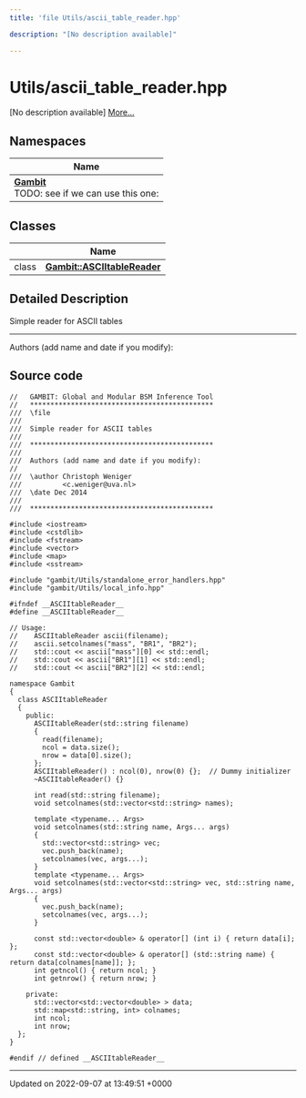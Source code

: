 ```yaml
---
title: 'file Utils/ascii_table_reader.hpp'

description: "[No description available]"

---
```


# Utils/ascii_table_reader.hpp



[No description available] [More...](#detailed-description)

## Namespaces

| Name           |
| -------------- |
| **[Gambit](/documentation/code/namespaces/namespacegambit/)** <br>TODO: see if we can use this one:  |

## Classes

|                | Name           |
| -------------- | -------------- |
| class | **[Gambit::ASCIItableReader](/documentation/code/classes/classgambit_1_1asciitablereader/)**  |

## Detailed Description


Simple reader for ASCII tables



------------------

Authors (add name and date if you modify): 




## Source code

```
//   GAMBIT: Global and Modular BSM Inference Tool
//   *********************************************
///  \file
///
///  Simple reader for ASCII tables
///
///  *********************************************
///
///  Authors (add name and date if you modify):
//
///  \author Christoph Weniger
///          <c.weniger@uva.nl>
///  \date Dec 2014
///
///  *********************************************

#include <iostream>
#include <cstdlib>
#include <fstream>
#include <vector>
#include <map>
#include <sstream>

#include "gambit/Utils/standalone_error_handlers.hpp"
#include "gambit/Utils/local_info.hpp"

#ifndef __ASCIItableReader__
#define __ASCIItableReader__

// Usage:
//    ASCIItableReader ascii(filename);
//    ascii.setcolnames("mass", "BR1", "BR2");
//    std::cout << ascii["mass"][0] << std::endl;
//    std::cout << ascii["BR1"][1] << std::endl;
//    std::cout << ascii["BR2"][2] << std::endl;

namespace Gambit
{
  class ASCIItableReader
  {
    public:
      ASCIItableReader(std::string filename)
      {
        read(filename);
        ncol = data.size();
        nrow = data[0].size();
      };
      ASCIItableReader() : ncol(0), nrow(0) {};  // Dummy initializer
      ~ASCIItableReader() {}

      int read(std::string filename);
      void setcolnames(std::vector<std::string> names);

      template <typename... Args>
      void setcolnames(std::string name, Args... args)
      {
        std::vector<std::string> vec;
        vec.push_back(name);
        setcolnames(vec, args...);
      }
      template <typename... Args>
      void setcolnames(std::vector<std::string> vec, std::string name, Args... args)
      {
        vec.push_back(name);
        setcolnames(vec, args...);
      }

      const std::vector<double> & operator[] (int i) { return data[i]; };
      const std::vector<double> & operator[] (std::string name) { return data[colnames[name]]; };
      int getncol() { return ncol; }
      int getnrow() { return nrow; }

    private:
      std::vector<std::vector<double> > data;
      std::map<std::string, int> colnames;
      int ncol;
      int nrow;
  };
}

#endif // defined __ASCIItableReader__
```


-------------------------------

Updated on 2022-09-07 at 13:49:51 +0000
